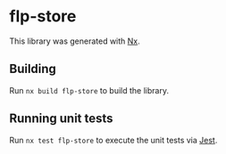 # flp-store

This library was generated with [Nx](https://nx.dev).

## Building

Run `nx build flp-store` to build the library.

## Running unit tests

Run `nx test flp-store` to execute the unit tests via [Jest](https://jestjs.io).
